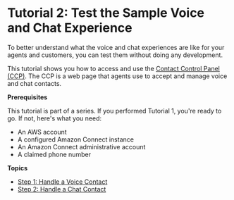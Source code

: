 # Tutorial 2: Test the Sample Voice and Chat Experience<a name="tutorial1-explore-voice-and-chat"></a>

To better understand what the voice and chat experiences are like for your agents and customers, you can test them without doing any development\. 

This tutorial shows you how to access and use the [Contact Control Panel \(CCP\)](agent-user-guide.md)\. The CCP is a web page that agents use to accept and manage voice and chat contacts\.

**Prerequisites**

This tutorial is part of a series\. If you performed Tutorial 1, you're ready to go\. If not, here's what you need:
+ An AWS account
+ A configured Amazon Connect instance
+ An Amazon Connect administrative account
+ A claimed phone number

**Topics**
+ [Step 1: Handle a Voice Contact](tutorial1-explore-voice.md)
+ [Step 2: Handle a Chat Contact](tutorial1-test-chat.md)